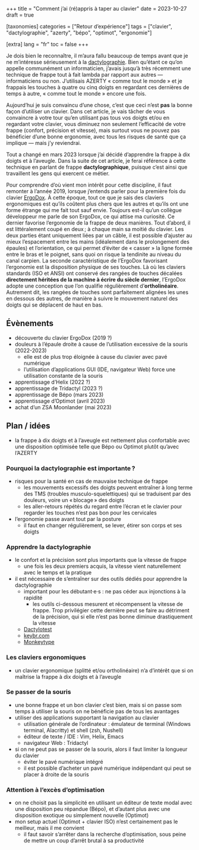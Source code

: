 +++
title = "Comment j’ai (ré)appris à taper au clavier"
date = 2023-10-27
draft = true

[taxonomies]
categories = ["Retour d’expérience"]
tags = ["clavier", "dactylographie", "azerty", "bépo", "optimot", "ergonomie"]

[extra]
lang = "fr"
toc = false
+++

Je dois bien le reconnaître, il m’aura fallu beaucoup de temps avant que je ne m’intéresse sérieusement à la [dactylographie](https://fr.wikipedia.org/wiki/Dactylographie). Bien qu’étant ce qu’on appelle communément un informaticien, j’avais jusqu’à très récemment une technique de frappe tout à fait lambda par rapport aux autres — informaticiens ou non. J’utilisais AZERTY « comme tout le monde » et je frappais les touches à quatre ou cinq doigts en regardant ces dernières de temps à autre, « comme tout le monde » encore une fois.

Aujourd’hui je suis convaincu d’une chose, c’est que ceci n’est **pas** la bonne façon d’utiliser un clavier. Dans cet article, je vais tâcher de vous convaincre à votre tour qu’en utilisant pas tous vos doigts et/ou en regardant votre clavier, vous diminuez non seulement l’efficacité de votre frappe (confort, précision et vitesse), mais surtout vous ne pouvez pas bénéficier d’une bonne ergonomie, avec tous les risques de santé que ça implique — mais j’y reviendrai.

Tout a changé en mars 2023 lorsque j’ai décidé d’apprendre la frappe à dix doigts et à l’aveugle. Dans la suite de cet article, je ferai référence à cette technique en parlant de frappe **dactylographique**, puisque c’est ainsi que travaillent les gens qui exercent ce métier.

<!-- more -->

Pour comprendre d’où vient mon intérêt pour cette discipline, il faut remonter à l’année 2019, lorsque j’entends parler pour la première fois du clavier [ErgoDox](https://www.ergodox.io/). À cette époque, tout ce que je sais des claviers ergonomiques est qu’ils coûtent plus chers que les autres et qu’ils ont une forme étrange qui me fait tout sauf envie. Toujours est-il qu’un collègue développeur me parle de son ErgoDox, ce qui attise ma curiosité. Ce dernier favorise l’ergonomie de la frappe de deux manières. Tout d’abord, il est littéralement coupé en deux ; à chaque main sa moitié du clavier. Les deux parties étant uniquement liées par un câble, il est possible d’ajuster au mieux l’espacement entre les mains (idéalement dans le prolongement des épaules) et l’orientation, ce qui permet d’éviter de « casser » la ligne formée entre le bras et le poignet, sans quoi on risque la tendinite au niveau du canal carpien. La seconde caractéristique de l’ErgoDox favorisant l’ergonomie est la disposition physique de ses touches. Là où les claviers standards (ISO et ANSI) ont conservé des rangées de touches décalées **directement héritées de la machine à écrire du siècle dernier**, l’ErgoDox adopte une conception que l’on qualifie régulièrement d’**ortholinéaire**. Autrement dit, les rangées de touches sont parfaitement alignées les unes en dessous des autres, de manière à suivre le mouvement naturel des doigts qui se déplacent de haut en bas.

## Évènements

- découverte du clavier ErgoDox (2019 ?)
- douleurs à l’épaule droite à cause de l’utilisation excessive de la souris (2022-2023)
  - elle est de plus trop éloignée à cause du clavier avec pavé numérique
  - l’utilisation d’applications GUI (IDE, navigateur Web) force une utilisation constante de la souris
- apprentissage d’Helix (2022 ?)
- apprentissage de Tridactyl (2023 ?)
- apprentissage de Bépo (mars 2023)
- apprentissage d’Optimot (avril 2023)
- achat d’un ZSA Moonlander (mai 2023)

## Plan / idées

- la frappe à dix doigts et à l’aveugle est nettement plus confortable avec une disposition optimisée telle que Bépo ou Optimot plutôt qu’avec l’AZERTY

### Pourquoi la dactylographie est importante ?

- risques pour la santé en cas de mauvaise technique de frappe
  - les mouvements excessifs des doigts peuvent entraîner à long terme des TMS (troubles musculo-squelettiques) qui se traduisent par des douleurs, voire un « blocage » des doigts
  - les aller-retours répétés du regard entre l’écran et le clavier pour regarder les touches n’est pas bon pour les cervicales
- l’ergonomie passe avant tout par la posture
  - il faut en changer régulièrement, se lever, étirer son corps et ses doigts

### Apprendre la dactylographie

- le confort et la précision sont plus importants que la vitesse de frappe
  - une fois les deux premiers acquis, la vitesse vient naturellement avec le temps et la pratique
- il est nécessaire de s’entraîner sur des outils dédiés pour apprendre la dactylographie
  - important pour les débutant·e·s : ne pas céder aux injonctions à la rapidité
    - les outils ci-dessous mesurent et récompensent la vitesse de frappe. Trop privilégier cette dernière peut se faire au détriment de la précision, qui si elle n’est pas bonne diminue drastiquement la vitesse
  - [Dactylotest](http://dactylotest.free.fr/)
  - [keybr.com](https://www.keybr.com/)
  - [Monkeytype](https://monkeytype.com/)

### Les claviers ergonomiques

- un clavier ergonomique (splitté et/ou ortholinéaire) n’a d’intérêt que si on maîtrise la frappe à dix doigts et à l’aveugle

### Se passer de la souris

- une bonne frappe et un bon clavier c’est bien, mais si on passe som temps à utiliser la souris on ne bénéficie pas de tous les avantages
- utiliser des applications supportant la navigation au clavier
  - utilisation générale de l’ordinateur : émulateur de terminal (Windows terminal, Alacritty) et shell (zsh, Nushell)
  - éditeur de texte / IDE : Vim, Helix, Emacs
  - navigateur Web : Tridactyl
- si on ne peut pas se passer de la souris, alors il faut limiter la longueur du clavier
  - éviter le pavé numérique intégré
  - il est possible d’acheter un pavé numérique indépendant qui peut se placer à droite de la souris

### Attention à l’excès d’optimisation

- on ne choisit pas la simplicité en utilisant un éditeur de texte modal avec une disposition peu répandue (Bépo), et d’autant plus avec une disposition exotique ou simplement nouvelle (Optimot)
- mon setup actuel (Optimot + clavier ISO) n’est certainement pas le meilleur, mais il me convient
  - il faut savoir s’arrêter dans la recherche d’optimisation, sous peine de mettre un coup d’arrêt brutal à sa productivité
